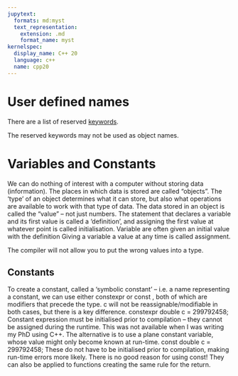 ```yaml
---
jupytext:
  formats: md:myst
  text_representation:
    extension: .md
    format_name: myst
kernelspec:
  display_name: C++ 20
  language: c++
  name: cpp20
---
```


# User defined names



There are a list of reserved [keywords](https://en.cppreference.com/w/cpp/keyword.html).

The reserved keywords may not be used as object names.



# Variables and Constants


We can do nothing of interest with a computer without storing data (information). The places in which data is stored are called “objects”.
The ‘type’ of an object determines what it can store, but also what operations are available to work with that type of data.
The data stored in an object is called the “value” – not just numbers.
The statement that declares a variable and its first value is called a ‘definition’, and assigning the first value at whatever point is called initialisation.
Variable are often given an initial value with the definition
Giving a variable a value at any time is called assignment. 

The compiler will not allow you to put the wrong values into a type.


## Constants

To create a constant, called a ‘symbolic constant’ – i.e. a name representing a constant, we can use either 
constexpr or const , both of which are modifiers that precede the type.
c will not be reassignable/modifiable in both cases, but there is a key difference.
constexpr double c = 299792458;
Constant expression must be initialised prior to compilation – they cannot be assigned during the runtime.
This was not available when I was writing my PhD using C++.
The alternative is to use a plane constant variable, whose value might only become known at run-time.
const double c = 299792458;
These do not have to be initialised prior to compilation, making run-time errors more likely. There is no good reason for using const!
They can also be applied to functions creating the same rule for the return.


